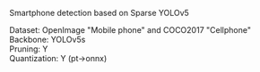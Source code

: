 Smartphone detection based on Sparse YOLOv5 <br /> 

Dataset: OpenImage "Mobile phone" and COCO2017 "Cellphone" <br /> 
Backbone: YOLOv5s <br /> 
Pruning: Y <br /> 
Quantization: Y (pt->onnx) <br /> 
